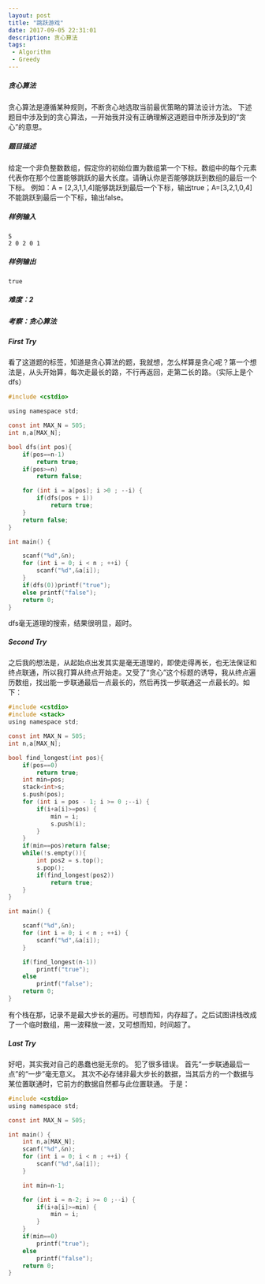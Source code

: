 ```yaml
---
layout: post
title: "跳跃游戏"
date: 2017-09-05 22:31:01
description: 贪心算法
tags: 
 - Algorithm
 - Greedy
---
```

##### 贪心算法
贪心算法是遵循某种规则，不断贪心地选取当前最优策略的算法设计方法。
下述题目中涉及到的贪心算法，一开始我并没有正确理解这道题目中所涉及到的“贪心”的意思。

##### 题目描述
给定一个非负整数数组，假定你的初始位置为数组第一个下标。数组中的每个元素代表你在那个位置能够跳跃的最大长度。请确认你是否能够跳跃到数组的最后一个下标。
例如：A = [2,3,1,1,4]能够跳跃到最后一个下标，输出true；A=[3,2,1,0,4] 不能跳跃到最后一个下标，输出false。

##### 样例输入
    5
    2 0 2 0 1

##### 样例输出
    true

##### 难度：2
##### 考察：贪心算法

##### First Try
看了这道题的标签，知道是贪心算法的题，我就想，怎么样算是贪心呢？第一个想法是，从头开始算，每次走最长的路，不行再返回，走第二长的路。（实际上是个dfs）
```c
#include <cstdio>

using namespace std;

const int MAX_N = 505;
int n,a[MAX_N];

bool dfs(int pos){
    if(pos==n-1)
        return true;
    if(pos>=n)
        return false;

    for (int i = a[pos]; i >0 ; --i) {
        if(dfs(pos + i))
            return true;
    }
    return false;
}

int main() {

    scanf("%d",&n);
    for (int i = 0; i < n ; ++i) {
        scanf("%d",&a[i]);
    }
    if(dfs(0))printf("true");
    else printf("false");
    return 0;
}
```

dfs毫无道理的搜索，结果很明显，超时。

##### Second Try
之后我的想法是，从起始点出发其实是毫无道理的，即使走得再长，也无法保证和终点联通，所以我打算从终点开始走。又受了“贪心”这个标题的诱导，我从终点遍历数组，找出能一步联通最后一点最长的，然后再找一步联通这一点最长的。如下：

```c
#include <cstdio>
#include <stack>
using namespace std;

const int MAX_N = 505;
int n,a[MAX_N];

bool find_longest(int pos){
    if(pos==0)
        return true;
    int min=pos;
    stack<int>s;
    s.push(pos);
    for (int i = pos - 1; i >= 0 ;--i) {
        if(i+a[i]>=pos) {
            min = i;
            s.push(i);
        }
    }
    if(min==pos)return false;
    while(!s.empty()){
        int pos2 = s.top();
        s.pop();
        if(find_longest(pos2))
            return true;
    }
}

int main() {

    scanf("%d",&n);
    for (int i = 0; i < n ; ++i) {
        scanf("%d",&a[i]);
    }

    if(find_longest(n-1))
        printf("true");
    else
        printf("false");
    return 0;
}
```

有个栈在那，记录不是最大步长的遍历。可想而知，内存超了。之后试图讲栈改成了一个临时数组，用一波释放一波，又可想而知，时间超了。

##### Last Try
好吧，其实我对自己的愚蠢也挺无奈的。
犯了很多错误。
首先“一步联通最后一点”的“一步”毫无意义。
其次不必存储非最大步长的数据，当其后方的一个数据与某位置联通时，它前方的数据自然都与此位置联通。
于是：
```c
#include <cstdio>
using namespace std;

const int MAX_N = 505;

int main() {
    int n,a[MAX_N];
    scanf("%d",&n);
    for (int i = 0; i < n ; ++i) {
        scanf("%d",&a[i]);
    }

    int min=n-1;

    for (int i = n-2; i >= 0 ;--i) {
        if(i+a[i]>=min) {
            min = i;
        }
    }
    if(min==0)
        printf("true");
    else
        printf("false");
    return 0;
}
```